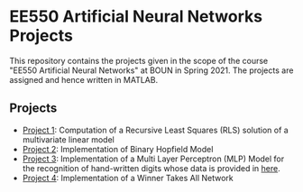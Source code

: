 # EE550 Artificial Neural Networks Projects

This repository contains the projects given in the scope of the course "EE550 Artificial Neural Networks" at BOUN in Spring 2021. The projects are assigned and hence written in MATLAB.

## Projects
- [Project 1](https://github.com/percins/EE550_ArtificialNeuralNetworks/tree/main/P1_Recursive_Least_Squares/): Computation of a Recursive Least Squares (RLS) solution of a multivariate linear model
- [Project 2](https://github.com/percins/EE550_ArtificialNeuralNetworks/tree/main/P2_Binary_Hopfield_Model/): Implementation of Binary Hopfield Model
- [Project 3](https://github.com/percins/EE550_ArtificialNeuralNetworks/tree/main/P3_Multi_Layer_Perceptron/): Implementation of a Multi Layer Perceptron (MLP) Model for the recognition of hand-written digits whose data is provided in [here](https://archive.ics.uci.edu/ml/datasets/optical+recognition+of+handwritten+digits).
- [Project 4](https://github.com/percins/EE550_ArtificialNeuralNetworks/tree/main/P4_Winner_Takes_All_Network/): Implementation of a Winner Takes All Network
